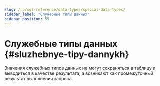 ```yaml
---
slug: /ru/sql-reference/data-types/special-data-types/
sidebar_label: "Служебные типы данных"
sidebar_position: 55
---
```


# Служебные типы данных {#sluzhebnye-tipy-dannykh}

Значения служебных типов данных не могут сохраняться в таблицу и выводиться в качестве результата, а возникают как промежуточный результат выполнения запроса.

